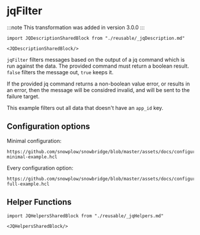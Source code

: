 # jqFilter

:::note
This transformation was added in version 3.0.0
:::

```mdx-code-block
import JQDescriptionSharedBlock from "./reusable/_jqDescription.md"

<JQDescriptionSharedBlock/>
```

`jqFilter` filters messages based on the output of a jq command which is run against the data. The provided command must return a boolean result. `false` filters the message out, `true` keeps it.

If the provided jq command returns a non-boolean value error, or results in an error, then the message will be considred invalid, and will be sent to the failure target.

This example filters out all data that doesn't have an `app_id` key.

## Configuration options

Minimal configuration:

```hcl reference
https://github.com/snowplow/snowbridge/blob/master/assets/docs/configuration/transformations/builtin/jqFilter-minimal-example.hcl
```

Every configuration option:

```hcl reference
https://github.com/snowplow/snowbridge/blob/master/assets/docs/configuration/transformations/builtin/jqFilter-full-example.hcl
```

## Helper Functions

```mdx-code-block
import JQHelpersSharedBlock from "./reusable/_jqHelpers.md"

<JQHelpersSharedBlock/>
```
